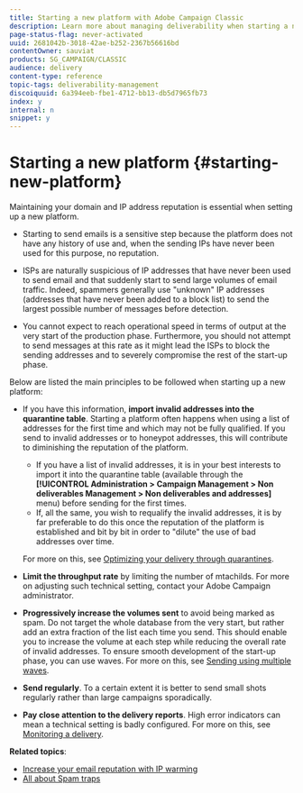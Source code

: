```yaml
---
title: Starting a new platform with Adobe Campaign Classic
description: Learn more about managing deliverability when starting a new platform with Adobe Campaign Classic.
page-status-flag: never-activated
uuid: 2681042b-3018-42ae-b252-2367b56616bd
contentOwner: sauviat
products: SG_CAMPAIGN/CLASSIC
audience: delivery
content-type: reference
topic-tags: deliverability-management
discoiquuid: 6a394eeb-fbe1-4712-bb13-db5d7965fb73
index: y
internal: n
snippet: y
---
```


# Starting a new platform {#starting-new-platform}

Maintaining your domain and IP address reputation is essential when setting up a new platform.

* Starting to send emails is a sensitive step because the platform does not have any history of use and, when the sending IPs have never been used for this purpose, no reputation.

* ISPs are naturally suspicious of IP addresses that have never been used to send email and that suddenly start to send large volumes of email traffic. Indeed, spammers generally use "unknown" IP addresses (addresses that have never been added to a block list) to send the largest possible number of messages before detection.

* You cannot expect to reach operational speed in terms of output at the very start of the production phase. Furthermore, you should not attempt to send messages at this rate as it might lead the ISPs to block the sending addresses and to severely compromise the rest of the start-up phase.

Below are listed the main principles to be followed when starting up a new platform:

* If you have this information, **import invalid addresses into the quarantine table**. 
    Starting a platform often happens when using a list of addresses for the first time and which may not be fully qualified. If you send to invalid addresses or to honeypot addresses, this will contribute to diminishing the reputation of the platform.

    * If you have a list of invalid addresses, it is in your best interests to import it into the quarantine table (available through the **[!UICONTROL Administration > Campaign Management > Non deliverables Management > Non deliverables and addresses]** menu) before sending for the first times.
    * If, all the same, you wish to requalify the invalid addresses, it is by far preferable to do this once the reputation of the platform is established and bit by bit in order to "dilute" the use of bad addresses over time.

    For more on this, see [Optimizing your delivery through quarantines](../../delivery/using/understanding-quarantine-management.md#optimizing-your-delivery-through-quarantines).
* **Limit the throughput rate** by limiting the number of mtachilds. For more on adjusting such technical setting, contact your Adobe Campaign administrator.
* **Progressively increase the volumes sent** to avoid being marked as spam. Do not target the whole database from the very start, but rather add an extra fraction of the list each time you send. This should enable you to increase the volume at each step while reducing the overall rate of invalid addresses. To ensure smooth development of the start-up phase, you can use waves. For more on this, see [Sending using multiple waves](../../delivery/using/steps-sending-the-delivery.md#sending-using-multiple-waves).
* **Send regularly**. To a certain extent it is better to send small shots regularly rather than large campaigns sporadically.
* **Pay close attention to the delivery reports**. High error indicators can mean a technical setting is badly configured. For more on this, see [Monitoring a delivery](../../delivery/using/monitoring-a-delivery.md).

**Related topics**:
* [Increase your email reputation with IP warming](https://helpx.adobe.com/campaign/kb/increase-email-rep-ip-warming.html)
* [All about Spam traps](https://helpx.adobe.com/campaign/kb/spam-traps.html)